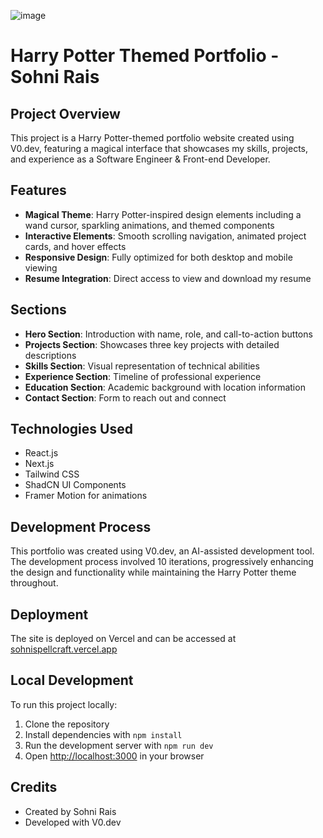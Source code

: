![image](https://github.com/user-attachments/assets/0d3051d8-2871-4916-af35-fcfb0a9815a8)


# Harry Potter Themed Portfolio - Sohni Rais

## Project Overview
This project is a Harry Potter-themed portfolio website created using V0.dev, featuring a magical interface that showcases my skills, projects, and experience as a Software Engineer & Front-end Developer.

## Features
- **Magical Theme**: Harry Potter-inspired design elements including a wand cursor, sparkling animations, and themed components
- **Interactive Elements**: Smooth scrolling navigation, animated project cards, and hover effects
- **Responsive Design**: Fully optimized for both desktop and mobile viewing
- **Resume Integration**: Direct access to view and download my resume

## Sections
- **Hero Section**: Introduction with name, role, and call-to-action buttons
- **Projects Section**: Showcases three key projects with detailed descriptions
- **Skills Section**: Visual representation of technical abilities
- **Experience Section**: Timeline of professional experience
- **Education Section**: Academic background with location information
- **Contact Section**: Form to reach out and connect

## Technologies Used
- React.js
- Next.js
- Tailwind CSS
- ShadCN UI Components
- Framer Motion for animations

## Development Process
This portfolio was created using V0.dev, an AI-assisted development tool. The development process involved 10 iterations, progressively enhancing the design and functionality while maintaining the Harry Potter theme throughout.

## Deployment
The site is deployed on Vercel and can be accessed at [sohnispellcraft.vercel.app](https://sohnispellcraft.vercel.app/)

## Local Development
To run this project locally:
1. Clone the repository
2. Install dependencies with `npm install`
3. Run the development server with `npm run dev`
4. Open [http://localhost:3000](http://localhost:3000) in your browser

## Credits
- Created by Sohni Rais
- Developed with V0.dev
